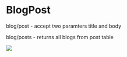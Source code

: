 # BlogPost

blog/post  - accept two paramters title and body 

blog/posts - returns all blogs from post table


<a href='http://54.89.220.123:8080/job/EPortal/job/Build-Develop-eportal-console-app/'><img src='http://54.89.220.123:8080/job/EPortal/job/Build-Develop-eportal-console-app/badge/icon'></a>
